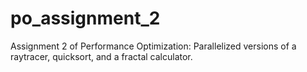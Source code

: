 po_assignment_2
===============

Assignment 2 of Performance Optimization: Parallelized versions of a raytracer, quicksort, and a fractal calculator.
